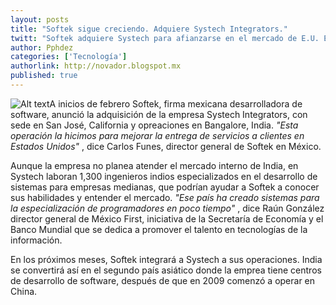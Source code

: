 ```yaml
---
layout: posts
title: "Softek sigue creciendo. Adquiere Systech Integrators."
twitt: "Softek adquiere Systech para afianzarse en el mercado de E.U. El desarrollo de personal"
author: Pphdez
categories: ['Tecnología']
authorlink: http://novador.blogspot.mx
published: true
---
```


![Alt text](http://i.imgur.com/bsLMV94m.jpg)A inicios de febrero Softek, firma mexicana desarrolladora de software, anunció la adquisición de la empresa Systech Integrators, con sede en San José, California y opreaciones en Bangalore, India. *"Esta operación la hicimos para mejorar la entrega de servicios a clientes en Estados Unidos"*
, dice Carlos Funes, director general de Softek en México.

Aunque la empresa no planea atender el mercado interno de India, en Systech laboran 1,300 ingenieros indios especializados en el desarrollo de sistemas para empresas medianas, que podrían ayudar a Softek a conocer sus habilidades y entender el mercado. *"Ese país ha creado sistemas para la especialización de programadores en poco tiempo"*
, dice Raún González director general de México First, iniciativa de la Secretaría de Economía y el Banco Mundial que se dedica a promover el talento en tecnologías de la información.

En los próximos meses, Softek integrará a Systech a sus operaciones. India se convertirá así en el segundo país asiático donde la emprea tiene centros de desarrollo de software, después de que en 2009 comenzó a operar en China.
